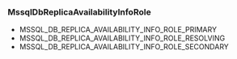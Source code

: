### MssqlDbReplicaAvailabilityInfoRole
- MSSQL_DB_REPLICA_AVAILABILITY_INFO_ROLE_PRIMARY
- MSSQL_DB_REPLICA_AVAILABILITY_INFO_ROLE_RESOLVING
- MSSQL_DB_REPLICA_AVAILABILITY_INFO_ROLE_SECONDARY
